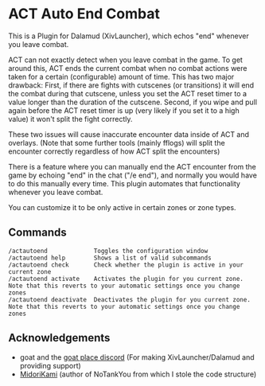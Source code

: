 # ACT Auto End Combat

This is a Plugin for Dalamud (XivLauncher), which echos "end" whenever you leave combat.

ACT can not exactly detect when you leave combat in the game. To get around this, ACT ends the current combat when no combat actions were taken for a certain (configurable) amount of time.
This has two major drawback: 
First, if there are fights with cutscenes (or transitions) it will end the combat during that cutscene, unless you set the ACT reset timer to a value longer than the duration of the cutscene. 
Second, if you wipe and pull again before the ACT reset timer is up (very likely if you set it to a high value) it won't split the fight correctly.

These two issues will cause inaccurate encounter data inside of ACT and overlays. (Note that some further tools (mainly fflogs) will split the encounter correctly regardless of how ACT split the encounters)

There is a feature where you can manually end the ACT encounter from the game by echoing "end" in the chat ("/e end"), and normally you would have to do this manually every time.
This plugin automates that functionality whenever you leave combat. 

You can customize it to be only active in certain zones or zone types.

## Commands

```
/actautoend             Toggles the configuration window
/actautoend help        Shows a list of valid subcommands
/actautoend check       Check whether the plugin is active in your current zone
/actautoend activate    Activates the plugin for you current zone. Note that this reverts to your automatic settings once you change zones
/actautoend deactivate  Deactivates the plugin for you current zone. Note that this reverts to your automatic settings once you change zones
```

## Acknowledgements

* goat and the [goat place discord](https://discord.gg/3NMcUV5) (For making XivLauncher/Dalamud and providing support)
* [MidoriKami](https://github.com/MidoriKami/NoTankYou) (author of NoTankYou from which I stole the code structure)

